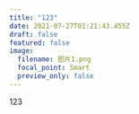 ```yaml
---
title: "123"
date: 2021-07-27T01:21:43.455Z
draft: false
featured: false
image:
  filename: 图片1.png
  focal_point: Smart
  preview_only: false
---
```

123